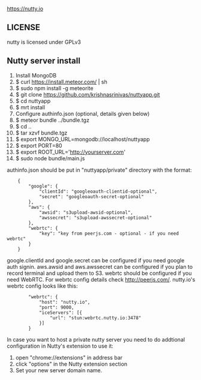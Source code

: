 https://nutty.io

LICENSE
-------
nutty is licensed under GPLv3

Nutty server install
--------------------

1.  Install MongoDB
2.  $ curl https://install.meteor.com/ | sh
3.  $ sudo npm install -g meteorite
4.  $ git clone https://github.com/krishnasrinivas/nuttyapp.git
5.  $ cd nuttyapp
6.  $ mrt install
7.  Configure authinfo.json (optional, details given below)
8.  $ meteor bundle ../bundle.tgz
9.  $ cd ..
10. $ tar xzvf bundle.tgz
11. $ export MONGO_URL=mongodb://localhost/nuttyapp
12. $ export PORT=80
13. $ export ROOT_URL='http://yourserver.com'
14. $ sudo node bundle/main.js

authinfo.json should be put in "nuttyapp/private" directory with the format:

        {
            "google": {
                "clientId": "googleoauth-clientid-optional",
                "secret": "googleoauth-secret-optional"
            },
            "aws": {
                "awsid": "s3upload-awsid-optional",
                "awssecret": "s3upload-awssecret-optional"
            },
            "webrtc": {
                "key": "key from peerjs.com - optional - if you need webrtc"
            }
        }

google.clientId and google.secret can be configured if you need google auth signin.
aws.awsid and aws.awssecret can be configured if you plan to record terminal and upload them to S3.
webrtc should be configured if you need WebRTC. For webrtc config details check http://peerjs.com/.
nutty.io's webrtc config looks like this:

            "webrtc": {
                "host": "nutty.io",
                "port": 9000,
                "iceServers": [{
                    "url": "stun:webrtc.nutty.io:3478"
                }]
            }


In case you want to host a private nutty server you need to do addtional configuration in Nutty's extension to use it:

1.  open "chrome://extensions" in address bar
2.  click "options" in the Nutty extension section
3.  Set your new server domain name.
